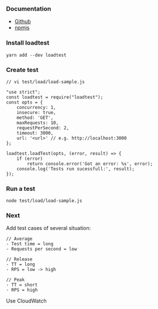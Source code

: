 ### Documentation
- [Github](https://github.com/alexfernandez/loadtest)
- [npmjs](https://www.npmjs.com/package/loadtest)

### Install loadtest
```
yarn add --dev loadtest
```

### Create test
```
// vi test/load/load-sample.js

"use strict";
const loadtest = require("loadtest");
const opts = {
    concurrency: 1,
    insecure: true,
    method: 'GET',
    maxRequests: 10,
    requestPerSecond: 2,
    timeout: 3000,
    url: '<url>' // e.g. http://localhost:3000
};

loadtest.loadTest(opts, (error, result) => {
    if (error)
        return console.error('Got an error: %s', error);
    console.log('Tests run sucessfull:', result);
});
```

### Run a test
```
node test/load/load-sample.js
```

### Next
Add test cases of several situation:
```
// Average
- Test time = long
- Requests per second = low

// Release
- TT = long
- RPS = low -> high

// Peak
- TT = short
- RPS = high
```

Use CloudWatch
